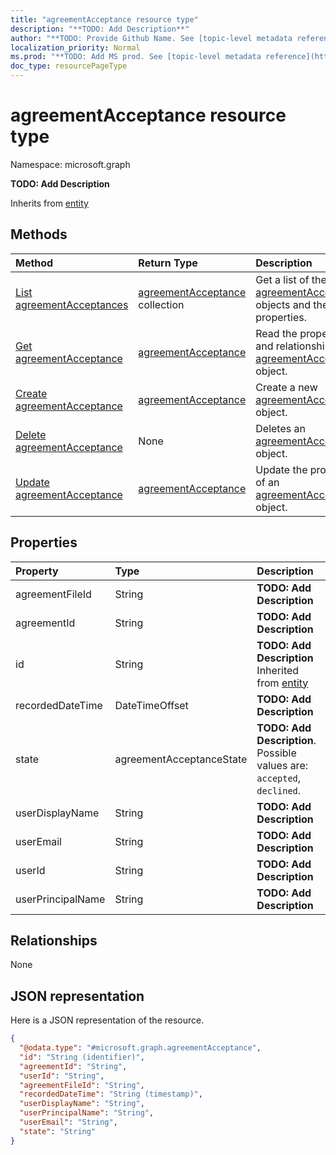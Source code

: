 ```yaml
---
title: "agreementAcceptance resource type"
description: "**TODO: Add Description**"
author: "**TODO: Provide Github Name. See [topic-level metadata reference](https://msgo.azurewebsites.net/add/document/guidelines/metadata.html#topic-level-metadata)**"
localization_priority: Normal
ms.prod: "**TODO: Add MS prod. See [topic-level metadata reference](https://msgo.azurewebsites.net/add/document/guidelines/metadata.html#topic-level-metadata)**"
doc_type: resourcePageType
---
```


# agreementAcceptance resource type


Namespace: microsoft.graph

**TODO: Add Description**


Inherits from [entity](../resources/entity.md)

## Methods
|Method|Return Type|Description|
|:---|:---|:---|
|[List agreementAcceptances](../api/agreementacceptance-list.md)|[agreementAcceptance](../resources/agreementacceptance.md) collection|Get a list of the [agreementAcceptance](../resources/agreementacceptance.md) objects and their properties.|
|[Get agreementAcceptance](../api/agreementacceptance-get.md)|[agreementAcceptance](../resources/agreementacceptance.md)|Read the properties and relationships of an [agreementAcceptance](../resources/agreementacceptance.md) object.|
|[Create agreementAcceptance](../api/agreementacceptance-post-agreementacceptances.md)|[agreementAcceptance](../resources/agreementacceptance.md)|Create a new [agreementAcceptance](../resources/agreementacceptance.md) object.|
|[Delete agreementAcceptance](../api/agreementacceptance-delete.md)|None|Deletes an [agreementAcceptance](../resources/agreementacceptance.md) object.|
|[Update agreementAcceptance](../api/agreementacceptance-update.md)|[agreementAcceptance](../resources/agreementacceptance.md)|Update the properties of an [agreementAcceptance](../resources/agreementacceptance.md) object.|

## Properties
|Property|Type|Description|
|:---|:---|:---|
|agreementFileId|String|**TODO: Add Description**|
|agreementId|String|**TODO: Add Description**|
|id|String|**TODO: Add Description** Inherited from [entity](../resources/entity.md)|
|recordedDateTime|DateTimeOffset|**TODO: Add Description**|
|state|agreementAcceptanceState|**TODO: Add Description**. Possible values are: `accepted`, `declined`.|
|userDisplayName|String|**TODO: Add Description**|
|userEmail|String|**TODO: Add Description**|
|userId|String|**TODO: Add Description**|
|userPrincipalName|String|**TODO: Add Description**|

## Relationships
None

## JSON representation
Here is a JSON representation of the resource.
<!-- {
  "blockType": "resource",
  "keyProperty": "id",
  "@odata.type": "microsoft.graph.agreementAcceptance",
  "baseType": "microsoft.graph.entity",
  "openType": false
}
-->
``` json
{
  "@odata.type": "#microsoft.graph.agreementAcceptance",
  "id": "String (identifier)",
  "agreementId": "String",
  "userId": "String",
  "agreementFileId": "String",
  "recordedDateTime": "String (timestamp)",
  "userDisplayName": "String",
  "userPrincipalName": "String",
  "userEmail": "String",
  "state": "String"
}
```

